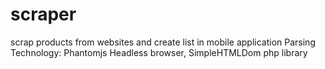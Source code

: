 # scraper
scrap products from websites and create list in mobile application
Parsing Technology: Phantomjs Headless browser, SimpleHTMLDom php library
